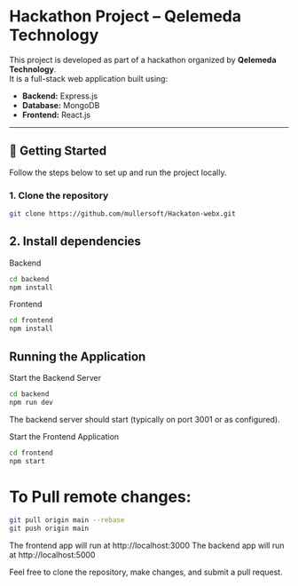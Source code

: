 # Hackathon Project – Qelemeda Technology

This project is developed as part of a hackathon organized by **Qelemeda Technology**.  
It is a full-stack web application built using:

- **Backend:** Express.js
- **Database:** MongoDB
- **Frontend:** React.js

---

## 🚀 Getting Started

Follow the steps below to set up and run the project locally.

### 1. Clone the repository

```bash
git clone https://github.com/mullersoft/Hackaton-webx.git
```

## 2. Install dependencies

Backend

```bash
cd backend
npm install
```

Frontend

```bash
cd frontend
npm install
```

## Running the Application

Start the Backend Server

```bash
cd backend
npm run dev
```

The backend server should start (typically on port 3001 or as configured).

Start the Frontend Application

```bash
cd frontend
npm start
```

# To Pull remote changes:

```bash
git pull origin main --rebase
git push origin main
```

The frontend app will run at http://localhost:3000
The backend app will run at http://localhost:5000

Feel free to clone the repository, make changes, and submit a pull request.
